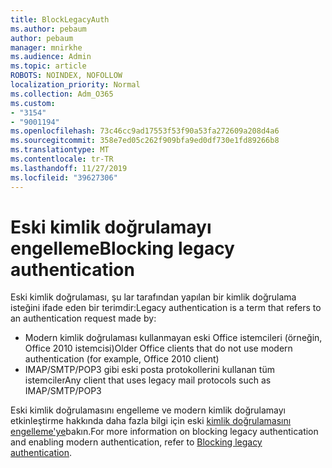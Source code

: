 ```yaml
---
title: BlockLegacyAuth
ms.author: pebaum
author: pebaum
manager: mnirkhe
ms.audience: Admin
ms.topic: article
ROBOTS: NOINDEX, NOFOLLOW
localization_priority: Normal
ms.collection: Adm_O365
ms.custom:
- "3154"
- "9001194"
ms.openlocfilehash: 73c46cc9ad17553f53f90a53fa272609a208d4a6
ms.sourcegitcommit: 358e7ed05c262f909bfa9ed0df730e1fd89266b8
ms.translationtype: MT
ms.contentlocale: tr-TR
ms.lasthandoff: 11/27/2019
ms.locfileid: "39627306"
---
```

# <a name="blocking-legacy-authentication"></a><span data-ttu-id="16329-102">Eski kimlik doğrulamayı engelleme</span><span class="sxs-lookup"><span data-stu-id="16329-102">Blocking legacy authentication</span></span>

<span data-ttu-id="16329-103">Eski kimlik doğrulaması, şu lar tarafından yapılan bir kimlik doğrulama isteğini ifade eden bir terimdir:</span><span class="sxs-lookup"><span data-stu-id="16329-103">Legacy authentication is a term that refers to an authentication request made by:</span></span>

- <span data-ttu-id="16329-104">Modern kimlik doğrulaması kullanmayan eski Office istemcileri (örneğin, Office 2010 istemcisi)</span><span class="sxs-lookup"><span data-stu-id="16329-104">Older Office clients that do not use modern authentication (for example, Office 2010 client)</span></span>
- <span data-ttu-id="16329-105">IMAP/SMTP/POP3 gibi eski posta protokollerini kullanan tüm istemciler</span><span class="sxs-lookup"><span data-stu-id="16329-105">Any client that uses legacy mail protocols such as IMAP/SMTP/POP3</span></span>  

<span data-ttu-id="16329-106">Eski kimlik doğrulamasını engelleme ve modern kimlik doğrulamayı etkinleştirme hakkında daha fazla bilgi için eski [kimlik doğrulamasını engelleme'ye](https://docs.microsoft.com/azure/active-directory/conditional-access/concept-conditional-access-block-legacy-authentication)bakın.</span><span class="sxs-lookup"><span data-stu-id="16329-106">For more information on blocking legacy authentication and enabling modern authentication, refer to [Blocking legacy authentication](https://docs.microsoft.com/azure/active-directory/conditional-access/concept-conditional-access-block-legacy-authentication).</span></span>